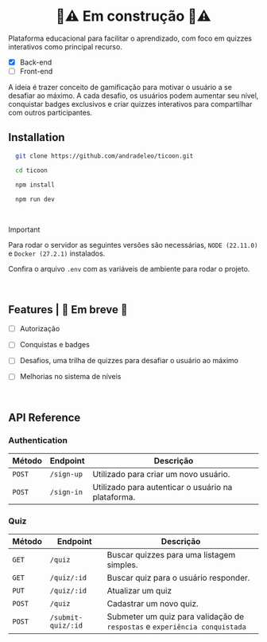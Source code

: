 <h1 align="center">
  🚧⚠️ Em construção 🚧⚠️
</h1>

Plataforma educacional para facilitar o aprendizado, com foco em quizzes interativos como principal recurso. 

- [x] Back-end
- [ ] Front-end

A ideia é trazer conceito de gamificação para motivar o usuário a se desafiar ao máximo. A cada desafio, os usuários podem aumentar seu nível, conquistar badges exclusivos e criar quizzes interativos para compartilhar com outros participantes.

## Installation

```bash
  git clone https://github.com/andradeleo/ticoon.git

  cd ticoon

  npm install

  npm run dev
```
<br>

> [!IMPORTANT]
> Para rodar o servidor as seguintes versões são necessárias,  `NODE (22.11.0)` e `Docker (27.2.1)` instalados.
>
> Confira o arquivo `.env` com as variáveis de ambiente para rodar o projeto.
>

<br>

## Features | 🚧 Em breve 🚧

- [ ] Autorização
- [ ] Conquistas e badges
- [ ] Desafios, uma trilha de quizzes para desafiar o usuário ao máximo
- [ ] Melhorias no sistema de níveis


<br>

## API Reference

### Authentication

| Método | Endpoint | Descrição |
|---|---| --- |
| `POST`|  `/sign-up` | Utilizado para criar um novo usuário. |
| `POST`| `/sign-in` | Utilizado para autenticar o usuário na plataforma. |

### Quiz

| Método | Endpoint | Descrição |
|---|---| --- |
| `GET`| `/quiz` | Buscar quizzes para uma listagem simples. |
| `GET`| `/quiz/:id` | Buscar quiz para o usuário responder. |
| `PUT`|  `/quiz/:id` | Atualizar um quiz |
| `POST`|  `/quiz` | Cadastrar um novo quiz. |
| `POST`|  `/submit-quiz/:id` | Submeter um quiz para validação de `respostas` e `experiência conquistada` |

